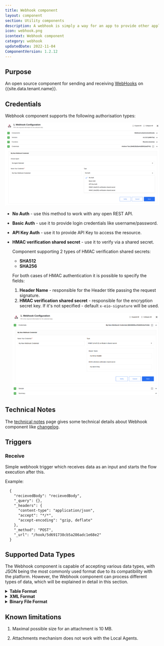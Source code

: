 ```yaml
---
title: Webhook component
layout: component
section: Utility components
description: A webhook is simply a way for an app to provide other applications with real-time information.
icon: webhook.png
icontext: Webhook component
category: webhook
updatedDate: 2022-11-04
ComponentVersion: 1.2.12
---
```


## Purpose

An open source component for sending and receiving [WebHooks](https://en.wikipedia.org/wiki/Webhook) on {{site.data.tenant.name}}.

## Credentials

Webhook component supports the following authorisation types:

![creds](img/credentials.png)

* **No Auth** - use this method to work with any open REST API.
* **Basic Auth** - use it to provide login credentials like username/password.
* **API Key Auth** - use it to provide API Key to access the resource.
* **HMAC verification shared secret** - use it to verify via a shared secret.

  Component supporting 2 types of HMAC verification shared secrets:
    - **SHA512**
    - **SHA256**
    
  For both cases of HMAC authentication it is possible to specify the fields:
  1. **Header Name** - responsible for the Header title passing the request signature.
  2. **HMAC verification shared secret** - responsible for the encryption secret key. If it's not specified - default `x-eio-signature` will be used.
  
  ![HMAC-credentials-settings](img/HMAC-credentials-settings.png)


## Technical Notes

The [technical notes](technical-notes) page gives some technical details about Webhook component like [changelog](/components/webhook/technical-notes#changelog).

## Triggers

### Receive

Simple webhook trigger which receives data as an input and starts the flow execution after this.

Example:

```
  {
    "recievedBody": "recievedBody",
    "_query": {},
    "_headers": {
      "content-type": "application/json",
      "accept": "*/*",
      "accept-encoding": "gzip, deflate"
    },
    "_method": "POST",
    "_url": "/hook/5d691738cb5a286adc1e68e2"
  }
```

## Supported Data Types

The Webhook component is capable of accepting various data types, with JSON being the most commonly used format due to its compatibility with the platform. However, the Webhook component can process different types of data, which will be explained in detail in this section.

<details close markdown="block"><summary><strong>Table Format</strong></summary>

Webhooks support the table format, specifically the x-www-form-urlencoded format. In this format, tabular data is converted into a JSON object with keys and values.

Postman Request Example:

{% include img.html max-width="100%" url="img/table-postman-request.png" title="Postman Request Example" %}

Received Webhook Payload Example:

{% include img.html max-width="50%" url="img/table-webhook-receive.png" title="Received Webhook Payload" %}

</details>

<details close markdown="block"><summary><strong>XML Format</strong></summary>

Webhooks also support the XML format. In this case, the result is a JSON object derived from an XML-structured document while preserving the nesting levels.

Postman Request Example:

{% include img.html max-width="100%" url="img/xml-postman-request.png" title="Postman Request" %}

Received Webhook Payload Example:

{% include img.html max-width="100%" url="img/xml-webhook-receive.png" title="Received Webhook Payload" %}

</details>

<details close markdown="block"><summary><strong>Binary File Format</strong></summary>

Additionally, webhooks support binary file formats for data reception. These files can include JSON, XML, CSV, as well as pictures in PNG and JPG formats, among others. It is crucial to ensure that the file extension matches the content format within the binary file. Otherwise, an error may occur during sending or the file content may not be properly detected if the extension is missing.

JSON Example:

{% include img.html max-width="50%" url="img/binary-json-example.png" title="JSON Example" %}

XML Example:

{% include img.html max-width="100%" url="img/binary-xml-example-1.png" title="XML Example" %}

{% include img.html max-width="50%" url="img/binary-xml-example-2.png" title="XML Example" %}

CSV Example:

{% include img.html max-width="100%" url="img/binary-csv-example-1.png" title="CSV Example" %}

{% include img.html max-width="100%" url="img/binary-csv-example-2.png" title="CSV Example" %}

Pictures Example:

Pictures are received as a sequence of bytes using the Buffer object.

{% include img.html max-width="100%" url="img/binary-pictures-example.png" title="Pictures Example" %}

By supporting these various data types, the Webhook component provides flexibility in processing data according to specific requirements and use cases.

</details>

## Known limitations

1. Maximal possible size for an attachment is 10 MB.

2. Attachments mechanism does not work with the Local Agents.
